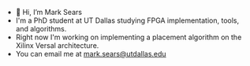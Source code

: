 - 👋 Hi, I’m Mark Sears
- I'm a PhD student at UT Dallas studying FPGA implementation, tools, and algorithms.
- Right now I'm working on implementing a placement algorithm on the Xilinx Versal architecture.
- You can email me at mark.sears@utdallas.edu
<!---
searsm8/searsm8 is a ✨ special ✨ repository because its `README.md` (this file) appears on your GitHub profile.
You can click the Preview link to take a look at your changes.
--->
